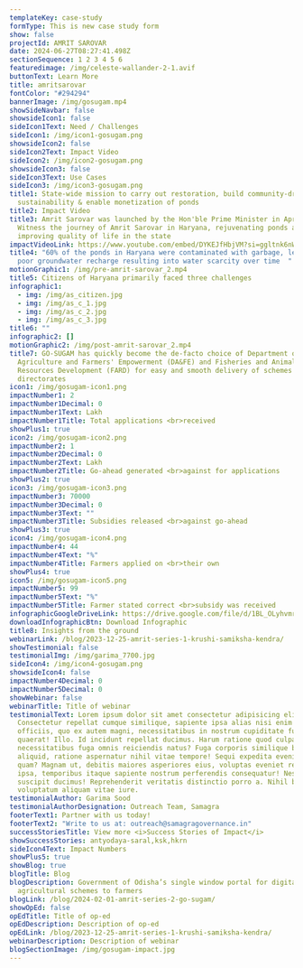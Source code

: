 ```yaml
---
templateKey: case-study
formType: This is new case study form
show: false
projectId: AMRIT SAROVAR
date: 2024-06-27T08:27:41.498Z
sectionSequence: 1 2 3 4 5 6
featuredimage: /img/celeste-wallander-2-1.avif
buttonText: Learn More
title: amritsarovar
fontColor: "#294294"
bannerImage: /img/gosugam.mp4
showSideNavbar: false
showsideIcon1: false
sideIcon1Text: Need / Challenges
sideIcon1: /img/icon1-gosugam.png
showsideIcon2: false
sideIcon2Text: Impact Video
sideIcon2: /img/icon2-gosugam.png
showsideIcon3: false
sideIcon3Text: Use Cases
sideIcon3: /img/icon3-gosugam.png
title1: State-wide mission to carry out restoration, build community-driven
  sustainability & enable monetization of ponds
title2: Impact Video
title3: Amrit Sarovar was launched by the Hon'ble Prime Minister in April 2022.
  Witness the journey of Amrit Sarovar in Haryana, rejuvenating ponds and
  improving quality of life in the state
impactVideoLink: https://www.youtube.com/embed/DYKEJfHbjVM?si=ggltnk6nWh966wG_
title4: "60% of the ponds in Haryana were contaminated with garbage, leading to
  poor groundwater recharge resulting into water scarcity over time  "
motionGraphic1: /img/pre-amrit-sarovar_2.mp4
title5: Citizens of Haryana primarily faced three challenges
infographic1:
  - img: /img/as_citizen.jpg
  - img: /img/as_c_1.jpg
  - img: /img/as_c_2.jpg
  - img: /img/as_c_3.jpg
title6: ""
infographic2: []
motionGraphic2: /img/post-amrit-sarovar_2.mp4
title7: GO-SUGAM has quickly become the de-facto choice of Department of
  Agriculture and Farmers' Empowerment (DA&FE) and Fisheries and Animal
  Resources Development (FARD) for easy and smooth delivery of schemes across
  directorates
icon1: /img/gosugam-icon1.png
impactNumber1: 2
impactNumber1Decimal: 0
impactNumber1Text: Lakh
impactNumber1Title: Total applications <br>received
showPlus1: true
icon2: /img/gosugam-icon2.png
impactNumber2: 1
impactNumber2Decimal: 0
impactNumber2Text: Lakh
impactNumber2Title: Go-ahead generated <br>against for applications
showPlus2: true
icon3: /img/gosugam-icon3.png
impactNumber3: 70000
impactNumber3Decimal: 0
impactNumber3Text: ""
impactNumber3Title: Subsidies released <br>against go-ahead
showPlus3: true
icon4: /img/gosugam-icon4.png
impactNumber4: 44
impactNumber4Text: "%"
impactNumber4Title: Farmers applied on <br>their own
showPlus4: true
icon5: /img/gosugam-icon5.png
impactNumber5: 99
impactNumber5Text: "%"
impactNumber5Title: Farmer stated correct <br>subsidy was received
infographicGoogleDriveLink: https://drive.google.com/file/d/1BL_OLyhvmrt9BsOCiSya-6UEOhJAAyyr/view?usp=drive_link
downloadInfographicBtn: Download Infographic
title8: Insights from the ground
webinarLink: /blog/2023-12-25-amrit-series-1-krushi-samiksha-kendra/
showTestimonial: false
testimonialImg: /img/garima_7700.jpg
sideIcon4: /img/icon4-gosugam.png
showsideIcon4: false
impactNumber4Decimal: 0
impactNumber5Decimal: 0
showWebinar: false
webinarTitle: Title of webinar
testimonialText: Lorem ipsum dolor sit amet consectetur adipisicing elit.
  Consectetur repellat cumque similique, sapiente ipsa alias nisi enim nesciunt
  officiis, quo ex autem magni, necessitatibus in nostrum cupiditate fugit
  quaerat! Illo. Id incidunt repellat ducimus. Harum ratione quod culpa illo
  necessitatibus fuga omnis reiciendis natus? Fuga corporis similique beatae sed
  aliquid, ratione aspernatur nihil vitae tempore! Sequi expedita eveniet iusto
  quam? Magnam ut, debitis maiores asperiores eius, voluptas eveniet repellendus
  ipsa, temporibus itaque sapiente nostrum perferendis consequatur! Nesciunt,
  suscipit ducimus! Reprehenderit veritatis distinctio porro a. Nihil blanditiis
  voluptatum aliquam vitae iure.
testimonialAuthor: Garima Sood
testimonialAuthorDesignation: Outreach Team, Samagra
footerText1: Partner with us today!
footerText2: "Write to us at: outreach@samagragovernance.in"
successStoriesTitle: View more <i>Success Stories of Impact</i>
showSuccessStories: antyodaya-saral,ksk,hkrn
sideIcon4Text: Impact Numbers
showPlus5: true
showBlog: true
blogTitle: Blog
blogDescription: Government of Odisha’s single window portal for digital delivery of
  agricultural schemes to farmers
blogLink: /blog/2024-02-01-amrit-series-2-go-sugam/
showOpEd: false
opEdTitle: Title of op-ed
opEdDescription: Description of op-ed
opEdLink: /blog/2023-12-25-amrit-series-1-krushi-samiksha-kendra/
webinarDescription: Description of webinar
blogSectionImage: /img/gosugam-impact.jpg
---
```

